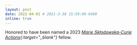 ```yaml
---
layout: post
date: 2022-04-01 # 2021-3-30 15:59:00-0400
inline: true
---
```


Honored to have been named a 2023
<i>[Marie Skłodowska-Curie Actions](https://en.wikipedia.org/wiki/Marie_Sk%C5%82odowska-Curie_Actions){:target="\_blank"}</i> fellow.
